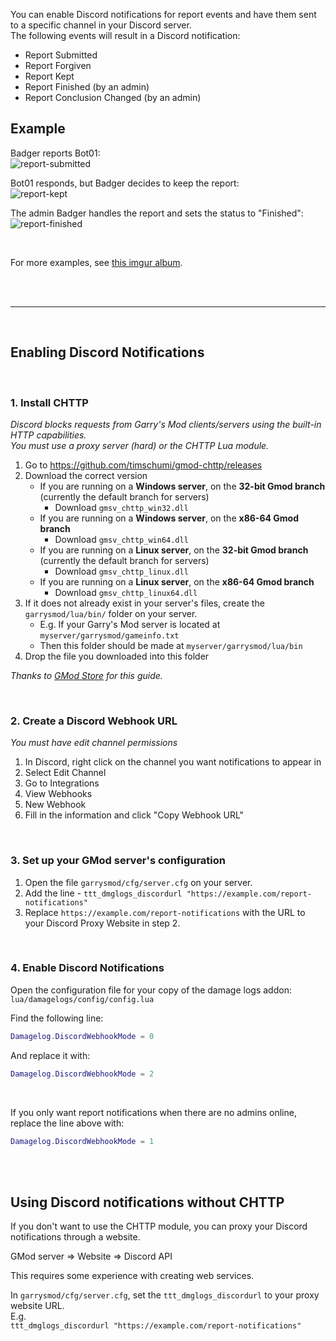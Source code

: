 You can enable Discord notifications for report events and have them sent to a specific channel in your Discord server.<br>
The following events will result in a Discord notification:

* Report Submitted
* Report Forgiven
* Report Kept
* Report Finished (by an admin)
* Report Conclusion Changed (by an admin)

## Example
Badger reports Bot01:<br>
![report-submitted](https://i.imgur.com/3wsIjfr.png)

Bot01 responds, but Badger decides to keep the report:<br>
![report-kept](https://i.imgur.com/k1a4Nek.png)

The admin Badger handles the report and sets the status to "Finished":<br>
![report-finished](https://i.imgur.com/kHZtEDu.png)

<br>

For more examples, see [this imgur album](https://imgur.com/a/kKgondH).

<br><br>

---

<br>


## Enabling Discord Notifications

<br>

### 1. Install CHTTP
_Discord blocks requests from Garry's Mod clients/servers using the built-in HTTP capabilities._<br>
_You must use a proxy server (hard) or the CHTTP Lua module._

1. Go to https://github.com/timschumi/gmod-chttp/releases
2. Download the correct version
    * If you are running on a **Windows server**, on the **32-bit Gmod branch** (currently the default branch for servers)
        * Download `gmsv_chttp_win32.dll`
    * If you are running on a **Windows server**, on the **x86-64 Gmod branch**
        * Download `gmsv_chttp_win64.dll`
    * If you are running on a **Linux server**, on the **32-bit Gmod branch** (currently the default branch for servers)
        * Download `gmsv_chttp_linux.dll`
    * If you are running on a **Linux server**, on the **x86-64 Gmod branch**
        * Download `gmsv_chttp_linux64.dll`
3. If it does not already exist in your server's files, create the `garrysmod/lua/bin/` folder on your server.
    * E.g. If your Garry's Mod server is located at `myserver/garrysmod/gameinfo.txt`
    * Then this folder should be made at `myserver/garrysmod/lua/bin`
4. Drop the file you downloaded into this folder

_Thanks to [GMod Store](https://www.gmodstore.com/help/addon/6016/discord/topics/curl-http) for this guide._

<br>

### 2. Create a Discord Webhook URL
_You must have edit channel permissions_

1. In Discord, right click on the channel you want notifications to appear in
2. Select Edit Channel
3. Go to Integrations
4. View Webhooks
5. New Webhook
6. Fill in the information and click "Copy Webhook URL"

<br>

### 3. Set up your GMod server's configuration
1. Open the file `garrysmod/cfg/server.cfg` on your server.
2. Add the line - `ttt_dmglogs_discordurl "https://example.com/report-notifications"`
3. Replace `https://example.com/report-notifications` with the URL to your Discord Proxy Website in step 2.

<br>

### 4. Enable Discord Notifications
Open the configuration file for your copy of the damage logs addon:<br>
`lua/damagelogs/config/config.lua`


Find the following line:
```lua
Damagelog.DiscordWebhookMode = 0
```

And replace it with:
```lua
Damagelog.DiscordWebhookMode = 2
```

<br>

If you only want report notifications when there are no admins online, replace the line above with:<br>
```lua
Damagelog.DiscordWebhookMode = 1
```

<br><br>

## Using Discord notifications without CHTTP

If you don't want to use the CHTTP module, you can proxy your Discord notifications through a website.

GMod server => Website => Discord API

This requires some experience with creating web services.

In `garrysmod/cfg/server.cfg`, set the `ttt_dmglogs_discordurl` to your proxy website URL.<br>
E.g.<br>
`ttt_dmglogs_discordurl "https://example.com/report-notifications"`

